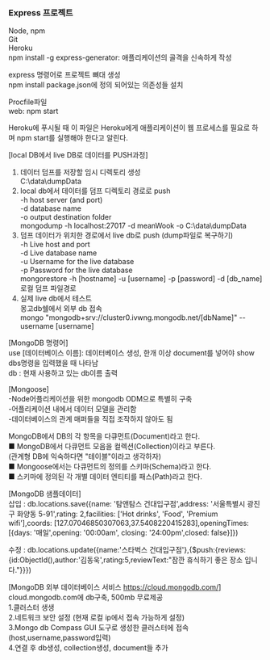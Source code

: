 ### Express 프로젝트   
Node, npm   
Git   
Heroku   
npm install -g express-generator: 애플리케이션의 골격을 신속하게 작성
   
express  명령어로 프로젝트 뼈대 생성   
npm install   package.json에 정의 되어있는 의존성들 설치   


Procfile파일      
web: npm start   

Heroku에 푸시될 때 이 파일은 Heroku에게 애플리케이션이 웹 프로세스를 필요로 하며 npm 
start를 실행해야 한다고 알린다.   



[local DB에서 live DB로 데이터를 PUSH과정]   
1. 데이터 덤프를 저장할 임시 디렉토리 생성   
C:\data\dumpData      
2. local db에서 데이터를 덤프 디렉토리 경로로 push   
-h host server (and port)   
-d database name   
-o output destination folder   
mongodump -h localhost:27017 -d meanWook -o C:\data\dumpData      
3. 덤프 데이터가 위치한 경로에서 live db로 push (dump파일로 복구하기)   
-h Live host and port   
-d Live database name   
-u Username for the live database   
-p Password for the live database   
mongorestore -h [hostname] -u [username] -p [password] -d [db_name] 로컬 덤프 파일경로   
4. 실제 live db에서 테스트   
몽고db쉘에서 외부 db 접속   
mongo "mongodb+srv://cluster0.ivwng.mongodb.net/[dbName]" --username [username]   



[MongoDB 명령어]   
use [데이터베이스 이름]: 데이터베이스 생성, 한개 이상 document를 넣어야 show dbs명령을 입력했을 때 나타남   
db : 현재 사용하고 있는 db이름 출력    
   
[Mongoose]   
-Node어플리케이션을 위한 mongodb ODM으로 특별히 구축   
-어플리케이션 내에서 데이터 모델을 관리함   
-데이터베이스의 관계 매퍼들을 직접 조작하지 않아도 됨   
   
MongoDB에서 DB의 각 항목을 다큐먼트(Document)라고 한다.   
■ MongoDB에서 다큐먼트 모음을 컬렉션(Collection)이라고 부른다.   
(관계형 DB에 익숙하다면 "테이블"이라고 생각하자)    
■ Mongoose에서는 다큐먼트의 정의를 스키마(Schema)라고 한다.   
■ 스키마에 정의된 각 개별 데이터 엔티티를 패스(Path)라고 한다.  

[MongoDB 샘플데이터]   
삽입 : db.locations.save({name: '탐앤탐스 건대입구점',address: '서울특별시 광진구 화양동 5-91',rating: 2,facilities: ['Hot drinks', 'Food', 'Premium wifi'],coords: [127.07046850307063,37.5408220415283],openingTimes: [{days: '매일',opening: '00:00am', closing: '24:00pm',closed: false}]})   

수정 : db.locations.update({name:'스타벅스 건대입구점'},{$push:{reviews:{id:ObjectId(),author:'김동욱',rating:5,reviewText:"잠깐 휴식하기 좋은 장소 입니다."}}})   


[MongoDB 외부 데이터베이스 서비스 https://cloud.mongodb.com/]      
cloud.mongodb.com에 db구축, 500mb 무료제공    
1.클러스터 생생   
2.네트워크 보안 설정 (현재 로컬 ip에서 접속 가능하게 설정)   
3.Mongo db Compass GUI 도구로 생성한 클러스터에 접속 (host,username,password입력)   
4.연결 후 db생성, collection생성, document들 추가    

   



